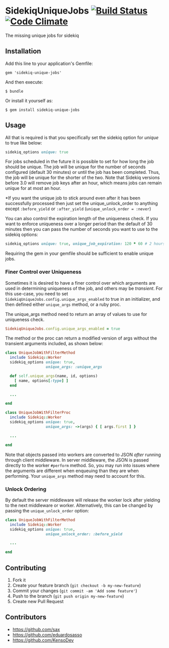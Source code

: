 # SidekiqUniqueJobs [![Build Status](https://travis-ci.org/mhenrixon/sidekiq-unique-jobs.png?branch=master)](https://travis-ci.org/mhenrixon/sidekiq-unique-jobs) [![Code Climate](https://codeclimate.com/github/mhenrixon/sidekiq-unique-jobs.png)](https://codeclimate.com/github/mhenrixon/sidekiq-unique-jobs)

The missing unique jobs for sidekiq

## Installation

Add this line to your application's Gemfile:

    gem 'sidekiq-unique-jobs'

And then execute:

    $ bundle

Or install it yourself as:

    $ gem install sidekiq-unique-jobs

## Usage

All that is required is that you specifically set the sidekiq option for *unique* to true like below:

```ruby
sidekiq_options unique: true
```

For jobs scheduled in the future it is possible to set for how long the job
should be unique. The job will be unique for the number of seconds configured (default 30 minutes)
or until the job has been completed. Thus, the job will be unique for the shorter of the two.  Note that Sidekiq versions before 3.0 will remove job keys after an hour, which means jobs can remain unique for at most an hour.

*If you want the unique job to stick around even after it has been successfully
processed then just set the unique_unlock_order to anything except `:before_yield` or `:after_yield` (`unique_unlock_order = :never`)

You can also control the expiration length of the uniqueness check. If you want to enforce uniqueness over a longer period than the default of 30 minutes then you can pass the number of seconds you want to use to the sidekiq options:

```ruby
sidekiq_options unique: true, unique_job_expiration: 120 * 60 # 2 hours
```

Requiring the gem in your gemfile should be sufficient to enable unique jobs.

### Finer Control over Uniqueness

Sometimes it is desired to have a finer control over which arguments are used in determining uniqueness of the job, and others may be _transient_. For this use-case, you need to set `SidekiqUniqueJobs.config.unique_args_enabled` to true in an initializer, and then defined either `unique_args` method, or a ruby proc.

The unique_args method need to return an array of values to use for uniqueness check.

```ruby
SidekiqUniqueJobs.config.unique_args_enabled = true
```

The method or the proc can return a modified version of args without the transient arguments included, as shown below:

```ruby
class UniqueJobWithFilterMethod
  include Sidekiq::Worker
  sidekiq_options unique: true,
                  unique_args: :unique_args

  def self.unique_args(name, id, options)
    [ name, options[:type] ]
  end

  ...

end

class UniqueJobWithFilterProc
  include Sidekiq::Worker
  sidekiq_options unique: true,
                  unique_args: ->(args) { [ args.first ] }

  ...

end
```

Note that objects passed into workers are converted to JSON *after* running through client middleware. In server middleware, the JSON is passed directly to the worker `#perform` method. So, you may run into issues where the arguments are different when enqueuing than they are when performing. Your `unique_args` method may need to account for this.

### Unlock Ordering

By default the server middleware will release the worker lock after yielding to the next middleware or worker. Alternatively, this can be changed by passing the `unique_unlock_order` option:

```ruby
class UniqueJobWithFilterMethod
  include Sidekiq::Worker
  sidekiq_options unique: true,
                  unique_unlock_order: :before_yield

  ...

end
```

## Contributing

1. Fork it
2. Create your feature branch (`git checkout -b my-new-feature`)
3. Commit your changes (`git commit -am 'Add some feature'`)
4. Push to the branch (`git push origin my-new-feature`)
5. Create new Pull Request

## Contributors

- https://github.com/sax
- https://github.com/eduardosasso
- https://github.com/KensoDev
